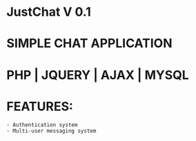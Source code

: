 # JustChat V 0.1
# SIMPLE CHAT APPLICATION
# PHP | JQUERY | AJAX | MYSQL

# FEATURES:
    - Authentication system
    - Multi-user messaging system 
